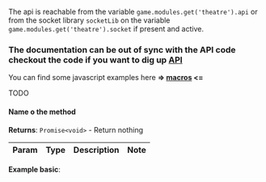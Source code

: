 The api is reachable from the variable `game.modules.get('theatre').api` or from the socket library `socketLib` on the variable `game.modules.get('theatre').socket` if present and active.

### The documentation can be out of sync with the API code checkout the code if you want to dig up [API](../src/scripts/API/api.js)

You can find some javascript examples here **=> [macros](./macros/) <=**

TODO

#### Name o the method

**Returns**: <code>Promise&lt;void&gt;</code> - Return nothing

| Param | Type | Description | Note |
| --- | --- | --- | --- |


**Example basic**: